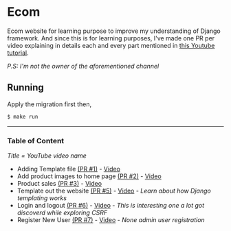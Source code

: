 # Ecom

Ecom website for learning purpose to improve my understanding of Django framework.
And since this is for learning purposes, I've made one PR per video explaining in details
each and every part mentioned in [this Youtube tutorial](https://www.youtube.com/playlist?list=PLCC34OHNcOtpRfBYk-8y0GMO4i1p1zn50).

_P.S: I'm not the owner of the aforementioned channel_



## Running

Apply the migration first then,
```bash
$ make run
```

---

### Table of Content
_Title = YouTube video name_
- Adding Template file [(PR #1)](https://github.com/Shenouda-Fawzy/dj-ecom/pull/1) - [Video](https://www.youtube.com/watch?v=bFsIXYygsg4&list=PLCC34OHNcOtpRfBYk-8y0GMO4i1p1zn50&index=4)
- Add product images to home page [(PR #2)](https://github.com/Shenouda-Fawzy/dj-ecom/pull/2) - [Video](https://www.youtube.com/watch?v=HSxGW6WUZ6c&list=PLCC34OHNcOtpRfBYk-8y0GMO4i1p1zn50&index=4)
- Product sales [(PR #3)](https://github.com/Shenouda-Fawzy/dj-ecom/pull/3) - [Video](https://www.youtube.com/watch?v=w7pnR408jVU&list=PLCC34OHNcOtpRfBYk-8y0GMO4i1p1zn50&index=5&pp=iAQB)
- Template out the website [(PR #5)](https://github.com/Shenouda-Fawzy/dj-ecom/pull/5) - [Video](https://www.youtube.com/watch?v=KqCM-cdTfhQ&list=PLCC34OHNcOtpRfBYk-8y0GMO4i1p1zn50&index=6&pp=iAQB) - _Learn about how Django templating works_ 
- Login and logout [(PR #6)](https://github.com/Shenouda-Fawzy/dj-ecom/pull/6) - [Video](https://www.youtube.com/watch?v=bVBYBJ1MavM&list=PLCC34OHNcOtpRfBYk-8y0GMO4i1p1zn50&index=7&pp=iAQB) - _This is interesting one a lot got discoverd while exploring CSRF_
- Register New User [(PR #7)](https://github.com/Shenouda-Fawzy/dj-ecom/pull/7) - [Video](https://www.youtube.com/watch?v=FxoxQtPrKGc&list=PLCC34OHNcOtpRfBYk-8y0GMO4i1p1zn50&index=8&pp=iAQB) - _None admin user registration_

